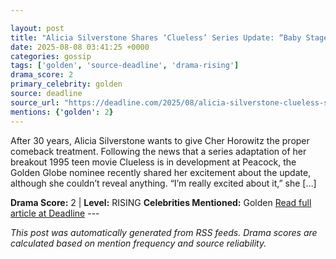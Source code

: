 ```yaml
---

layout: post
title: "Alicia Silverstone Shares ‘Clueless’ Series Update: “Baby Stages”"
date: 2025-08-08 03:41:25 +0000
categories: gossip
tags: ['golden', 'source-deadline', 'drama-rising']
drama_score: 2
primary_celebrity: golden
source: deadline
source_url: "https://deadline.com/2025/08/alicia-silverstone-clueless-series-update-1236482023/"
mentions: {'golden': 2}
---
```


After 30 years, Alicia Silverstone wants to give Cher Horowitz the proper comeback treatment. Following the news that a series adaptation of her breakout 1995 teen movie Clueless is in development at Peacock, the Golden Globe nominee recently shared her excitement about the update, although she couldn’t reveal anything. “I’m really excited about it,” she […]

**Drama Score:** 2 | **Level:** RISING **Celebrities Mentioned:** Golden [Read full article at Deadline](https://deadline.com/2025/08/alicia-silverstone-clueless-series-update-1236482023/) --- 

*This post was automatically generated from RSS feeds. Drama scores are calculated based on mention frequency and source reliability.*